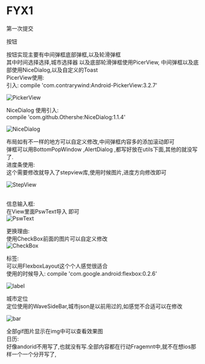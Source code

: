 # FYX1
第一次提交


按钮  

按钮实现主要有中间弹框底部弹框,以及轮滑弹框<br>
其中时间选择选择,城市选择器 以及底部轮滑弹框使用PicerView, 中间弹框以及底部使用NiceDialog,以及自定义的Toast<br>
PicerView使用: <br>
引入: compile 'com.contrarywind:Android-PickerView:3.2.7' <br>

![PickerView](https://github.com/leon5458/FYX1/blob/master/img/PicerView.gif)

NiceDialog 使用引入: <br>
compile 'com.github.Othershe:NiceDialog:1.1.4' <br>

![NiceDialog](https://github.com/leon5458/FYX1/blob/master/img/NiceDialog.gif)  

布局如有不一样的地方可以自定义修改,中间弹框内容多的添加滚动即可 <br>
弹框可以用BottomPopWindow ,AlertDialog ,都写好放在utils下面,其他的就没写了. <br>
进度条使用: <br>
这个需要修改就导入了stepview库,使用时候图片,进度方向修改即可 <br>

![StepView](https://github.com/leon5458/FYX1/blob/master/img/StepView.gif) <br><br>

信息输入框: <br>
在View里面PswText导入 即可  <br>
![PswText](https://github.com/leon5458/FYX1/blob/master/img/Information.gif)<br>

更换理由: <br>
使用CheckBox前面的图片可以自定义修改 <br>
![CheckBox](https://github.com/leon5458/FYX1/blob/master/img/Change.gif)<br>  


标签: <br>
可以用FlexboxLayout这个个人感觉很适合 <br>
使用的时候导入: compile 'com.google.android:flexbox:0.2.6' <br>

![label](https://github.com/leon5458/FYX1/blob/master/img/label.gif) <br>  


城市定位<br>
定位使用的WaveSideBar,城市json是以前用过的,如感觉不合适可以在修改<br>

![bar](https://github.com/leon5458/FYX1/blob/master/img/city.gif) <br>    


全部gif图片显示在img中可以查看效果图 <br>
日历: <br>
好像andorid不用写了,也就没有写.全部内容都在行动Fragemnt中,就不在想ios那样一个一个分开写了, <br>








